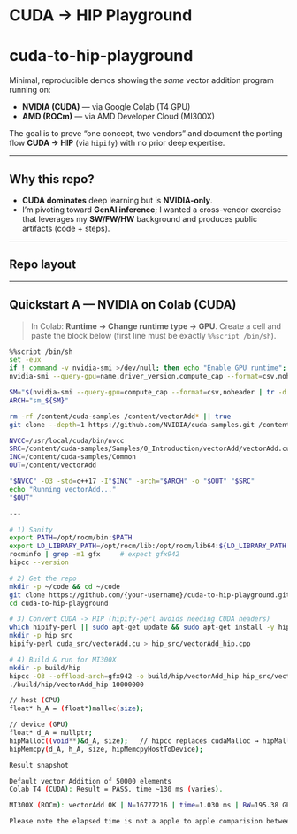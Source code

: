 # CUDA -> HIP Playground

# cuda-to-hip-playground

Minimal, reproducible demos showing the *same* vector addition program running on:

- **NVIDIA (CUDA)** — via Google Colab (T4 GPU)
- **AMD (ROCm)** — via AMD Developer Cloud (MI300X)

The goal is to prove “one concept, two vendors” and document the porting flow **CUDA → HIP** (via `hipify`) with no prior deep expertise.

---

## Why this repo?

- **CUDA dominates** deep learning but is **NVIDIA-only**.
- I’m pivoting toward **GenAI inference**; I wanted a cross-vendor exercise that leverages my **SW/FW/HW** background and produces public artifacts (code + steps).

---

## Repo layout

---

## Quickstart A — NVIDIA on Colab (CUDA)

> In Colab: **Runtime → Change runtime type → GPU**. Create a cell and paste the block below (first line must be exactly `%%script /bin/sh`).

```bash
%%script /bin/sh
set -eux
if ! command -v nvidia-smi >/dev/null; then echo "Enable GPU runtime"; exit 1; fi
nvidia-smi --query-gpu=name,driver_version,compute_cap --format=csv,noheader

SM="$(nvidia-smi --query-gpu=compute_cap --format=csv,noheader | tr -d '.' | head -n1)"; [ -n "$SM" ] || SM=75
ARCH="sm_${SM}"

rm -rf /content/cuda-samples /content/vectorAdd* || true
git clone --depth=1 https://github.com/NVIDIA/cuda-samples.git /content/cuda-samples

NVCC=/usr/local/cuda/bin/nvcc
SRC=/content/cuda-samples/Samples/0_Introduction/vectorAdd/vectorAdd.cu
INC=/content/cuda-samples/Common
OUT=/content/vectorAdd

"$NVCC" -O3 -std=c++17 -I"$INC" -arch="$ARCH" -o "$OUT" "$SRC"
echo "Running vectorAdd..."
"$OUT"

---

# 1) Sanity
export PATH=/opt/rocm/bin:$PATH
export LD_LIBRARY_PATH=/opt/rocm/lib:/opt/rocm/lib64:${LD_LIBRARY_PATH:-}
rocminfo | grep -m1 gfx     # expect gfx942
hipcc --version

# 2) Get the repo
mkdir -p ~/code && cd ~/code
git clone https://github.com/{your-username}/cuda-to-hip-playground.git
cd cuda-to-hip-playground

# 3) Convert CUDA -> HIP (hipify-perl avoids needing CUDA headers)
which hipify-perl || sudo apt-get update && sudo apt-get install -y hipify-perl
mkdir -p hip_src
hipify-perl cuda_src/vectorAdd.cu > hip_src/vectorAdd_hip.cpp

# 4) Build & run for MI300X
mkdir -p build/hip
hipcc -O3 --offload-arch=gfx942 -o build/hip/vectorAdd_hip hip_src/vectorAdd_hip.cpp
./build/hip/vectorAdd_hip 10000000

// host (CPU)
float* h_A = (float*)malloc(size);

// device (GPU)
float* d_A = nullptr;
hipMalloc((void**)&d_A, size);   // hipcc replaces cudaMalloc → hipMalloc
hipMemcpy(d_A, h_A, size, hipMemcpyHostToDevice);

Result snapshot

Default vector Addition of 50000 elements
Colab T4 (CUDA): Result = PASS, time ~130 ms (varies).

MI300X (ROCm): vectorAdd OK | N=16777216 | time=1.030 ms | BW=195.38 GB/s

Please note the elapsed time is not a apple to apple comparision between Nvidia and AMD GPU HW. For true end to end timing I need to pin host memory, run multiple iteration and report average time for better accuracy.
